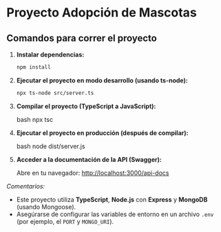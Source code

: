 # Proyecto Adopción de Mascotas

## Comandos para correr el proyecto

1. **Instalar dependencias:**

   ```bash
   npm install

2. **Ejecutar el proyecto en modo desarrollo (usando ts-node):**

   ```bash
   npx ts-node src/server.ts

3. **Compilar el proyecto (TypeScript a JavaScript):**

   bash
   npx tsc


4. **Ejecutar el proyecto en producción (después de compilar):**

   bash
   node dist/server.js

5. **Acceder a la documentación de la API (Swagger):**

   Abre en tu navegador: [http://localhost:3000/api-docs](http://localhost:3000/api-docs)

*Comentarios:*  
- Este proyecto utiliza **TypeScript**, **Node.js** con **Express** y **MongoDB** (usando Mongoose).  
- Asegúrarse de configurar las variables de entorno en un archivo `.env` (por ejemplo, el `PORT` y `MONGO_URI`).

